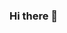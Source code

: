 ### Hi there 👋

<!--
**HoppeDevz/hoppedevz** is a ✨ _special_ ✨ repository because its `README.md` (this file) appears on your GitHub profile.

<img src="https://i.imgur.com/M9fqZtP.png" />

Here are some ideas to get you started:

- 🔭 I’m currently working on ...
- 🌱 I’m currently learning ...
- 👯 I’m looking to collaborate on ...
- 🤔 I’m looking for help with ...
- 💬 Ask me about ...
- 📫 How to reach me: ...
- 😄 Pronouns: ...
- ⚡ Fun fact: ...
-->
